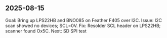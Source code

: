 ## 2025-08-15
Goal: Bring up LPS22HB and BNO085 on Feather F405 over I2C.
Issue: I2C scan showed no devices; SCL=0V.
Fix: Resolder SCL header on LPS22HB; scanner found Ox5C.
Next: SD SPI test
